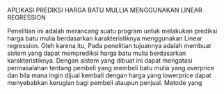  
APLIKASI PREDIKSI HARGA BATU MULLIA MENGGUNAKAN LINEAR REGRESSION
 
Penelitian  ini  adalah merancang  suatu program untuk melakukan prediksi harga batu mulia berdasarkan karakteristiknya menggunakan Linear regression. Oleh karena itu, Pada penelitian tujuannya adalah membuat 
sistem yang dapat memprediksi harga batu mulia berdasarkan karakteristiknya. Dengan sistem yang dibuat ini dapat mengatasi permasalahan tentang pembeli yang membeli batu mulia
yang overprice dan bila mana ingin dijual kembali dengan harga yang lowerprice dapat menyebabkan kerugian bagi pembeli ataupun penjual. Metode yang
